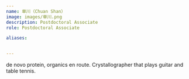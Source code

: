 ```yaml
---
name: 单川（Chuan Shan）
image: images/单川.png
description: Postdoctoral Associate
role: Postdoctoral Associate

aliases:


---
```


de novo protein, organics en route. 
Crystallographer that plays guitar and table tennis. 
